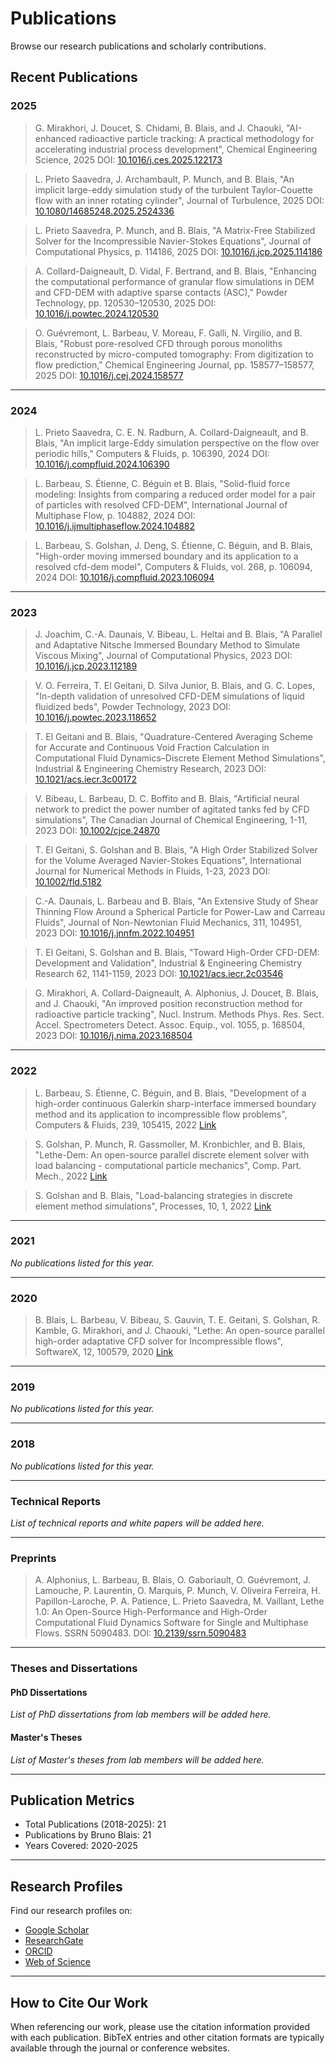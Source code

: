 # Publications

Browse our research publications and scholarly contributions.

## Recent Publications

### 2025

> G. Mirakhori, J. Doucet, S. Chidami, B. Blais, and J. Chaouki, "AI-enhanced radioactive particle tracking: A practical methodology for accelerating industrial process development", Chemical Engineering Science, 2025 DOI: [10.1016/j.ces.2025.122173](https://doi.org/10.1016/j.ces.2025.122173)

> L. Prieto Saavedra, J. Archambault, P. Munch, and B. Blais, "An implicit large-eddy simulation study of the turbulent Taylor-Couette flow with an inner rotating cylinder", Journal of Turbulence, 2025 DOI: [10.1080/14685248.2025.2524336](http://dx.doi.org/10.1080/14685248.2025.2524336)

> L. Prieto Saavedra, P. Munch, and B. Blais, "A Matrix-Free Stabilized Solver for the Incompressible Navier-Stokes Equations", Journal of Computational Physics, p. 114186, 2025 DOI: [10.1016/j.jcp.2025.114186](https://doi.org/10.1016/j.jcp.2025.114186)

> A. Collard-Daigneault, D. Vidal, F. Bertrand, and B. Blais, "Enhancing the computational performance of granular flow simulations in DEM and CFD-DEM with adaptive sparse contacts (ASC)," Powder Technology, pp. 120530–120530, 2025 DOI: [10.1016/j.powtec.2024.120530](https://doi.org/10.1016/j.powtec.2024.120530)

> O. Guévremont, L. Barbeau, V. Moreau, F. Galli, N. Virgilio, and B. Blais, "Robust pore-resolved CFD through porous monoliths reconstructed by micro-computed tomography: From digitization to flow prediction," Chemical Engineering Journal, pp. 158577–158577, 2025 DOI: [10.1016/j.cej.2024.158577](https://doi.org/10.1016/j.cej.2024.158577)

---

### 2024

> L. Prieto Saavedra, C. E. N. Radburn, A. Collard-Daigneault, and B. Blais, "An implicit large-Eddy simulation perspective on the flow over periodic hills," Computers & Fluids, p. 106390, 2024 DOI: [10.1016/j.compfluid.2024.106390](https://doi.org/10.1016/j.compfluid.2024.106390)

> L. Barbeau, S. Étienne, C. Béguin et B. Blais, "Solid-fluid force modeling: Insights from comparing a reduced order model for a pair of particles with resolved CFD-DEM", International Journal of Multiphase Flow, p. 104882, 2024 DOI: [10.1016/j.ijmultiphaseflow.2024.104882](https://doi.org/10.1016/j.ijmultiphaseflow.2024.104882)

> L. Barbeau, S. Golshan, J. Deng, S. Étienne, C. Béguin, and B. Blais, "High-order moving immersed boundary and its application to a resolved cfd-dem model", Computers & Fluids, vol. 268, p. 106094, 2024 DOI: [10.1016/j.compfluid.2023.106094](https://doi.org/10.1016/j.compfluid.2023.106094)

---

### 2023

> J. Joachim, C.-A. Daunais, V. Bibeau, L. Heltai and B. Blais, "A Parallel and Adaptative Nitsche Immersed Boundary Method to Simulate Viscous Mixing", Journal of Computational Physics, 2023 DOI: [10.1016/j.jcp.2023.112189](https://doi.org/10.1016/j.jcp.2023.112189)

> V. O. Ferreira, T. El Geitani, D. Silva Junior, B. Blais, and G. C. Lopes, "In-depth validation of unresolved CFD-DEM simulations of liquid fluidized beds", Powder Technology, 2023 DOI: [10.1016/j.powtec.2023.118652](https://doi.org/10.1016/j.powtec.2023.118652)

> T. El Geitani and B. Blais, "Quadrature-Centered Averaging Scheme for Accurate and Continuous Void Fraction Calculation in Computational Fluid Dynamics–Discrete Element Method Simulations", Industrial & Engineering Chemistry Research, 2023 DOI: [10.1021/acs.iecr.3c00172](https://doi.org/10.1021/acs.iecr.3c00172)

> V. Bibeau, L. Barbeau, D. C. Boffito and B. Blais, "Artificial neural network to predict the power number of agitated tanks fed by CFD simulations", The Canadian Journal of Chemical Engineering, 1-11, 2023 DOI: [10.1002/cjce.24870](https://doi.org/10.1002/cjce.24870)

> T. El Geitani, S. Golshan and B. Blais, "A High Order Stabilized Solver for the Volume Averaged Navier-Stokes Equations", International Journal for Numerical Methods in Fluids, 1-23, 2023 DOI: [10.1002/fld.5182](https://doi.org/10.1002/fld.5182)

> C.-A. Daunais, L. Barbeau and B. Blais, "An Extensive Study of Shear Thinning Flow Around a Spherical Particle for Power-Law and Carreau Fluids", Journal of Non-Newtonian Fluid Mechanics, 311, 104951, 2023 DOI: [10.1016/j.jnnfm.2022.104951](https://doi.org/10.1016/j.jnnfm.2022.104951)

> T. El Geitani, S. Golshan and B. Blais, "Toward High-Order CFD-DEM: Development and Validation", Industrial & Engineering Chemistry Research 62, 1141-1159, 2023 DOI: [10.1021/acs.iecr.2c03546](https://doi.org/10.1021/acs.iecr.2c03546)

> G. Mirakhori, A. Collard-Daigneault, A. Alphonius, J. Doucet, B. Blais, and J. Chaouki, "An improved position reconstruction method for radioactive particle tracking", Nucl. Instrum. Methods Phys. Res. Sect. Accel. Spectrometers Detect. Assoc. Equip., vol. 1055, p. 168504, 2023 DOI: [10.1016/j.nima.2023.168504](https://doi.org/10.1016/j.nima.2023.168504)

---

### 2022

> L. Barbeau, S. Étienne, C. Béguin, and B. Blais, "Development of a high-order continuous Galerkin sharp-interface immersed boundary method and its application to incompressible flow problems", Computers & Fluids, 239, 105415, 2022 [Link](https://www.sciencedirect.com/science/article/pii/S0045793022000780?via%3Dihub)

> S. Golshan, P. Munch, R. Gassmoller, M. Kronbichler, and B. Blais, "Lethe-Dem: An open-source parallel discrete element solver with load balancing - computational particle mechanics", Comp. Part. Mech., 2022 [Link](https://link.springer.com/article/10.1007/s40571-022-00478-6)

> S. Golshan and B. Blais, "Load-balancing strategies in discrete element method simulations", Processes, 10, 1, 2022 [Link](https://www.mdpi.com/2227-9717/10/1/79)

---

### 2021

*No publications listed for this year.*

---

### 2020

> B. Blais, L. Barbeau, V. Bibeau, S. Gauvin, T. E. Geitani, S. Golshan, R. Kamble, G. Mirakhori, and J. Chaouki, "Lethe: An open-source parallel high-order adaptative CFD solver for Incompressible flows", SoftwareX, 12, 100579, 2020 [Link](https://www.sciencedirect.com/science/article/pii/S2352711020302922?via%3Dihub)

---

### 2019

*No publications listed for this year.*

---

### 2018

*No publications listed for this year.*

---

### Technical Reports

*List of technical reports and white papers will be added here.*

---

### Preprints

> A. Alphonius, L. Barbeau, B. Blais, O. Gaboriault, O. Guévremont, J. Lamouche, P. Laurentin, O. Marquis, P. Munch, V. Oliveira Ferreira, H. Papillon-Laroche, P. A. Patience, L. Prieto Saavedra, M. Vaillant, Lethe 1.0: An Open-Source High-Performance and High-Order Computational Fluid Dynamics Software for Single and Multiphase Flows. SSRN 5090483. DOI: [10.2139/ssrn.5090483](https://dx.doi.org/10.2139/ssrn.5090483)

---

### Theses and Dissertations

#### PhD Dissertations

*List of PhD dissertations from lab members will be added here.*

#### Master's Theses

*List of Master's theses from lab members will be added here.*

---

## Publication Metrics

- Total Publications (2018-2025): 21
- Publications by Bruno Blais: 21
- Years Covered: 2020-2025

---

## Research Profiles

Find our research profiles on:

- [Google Scholar](https://scholar.google.com)
- [ResearchGate](https://www.researchgate.net)
- [ORCID](https://orcid.org)
- [Web of Science](https://www.webofscience.com)

---

## How to Cite Our Work

When referencing our work, please use the citation information provided with each publication. BibTeX entries and other citation formats are typically available through the journal or conference websites.
